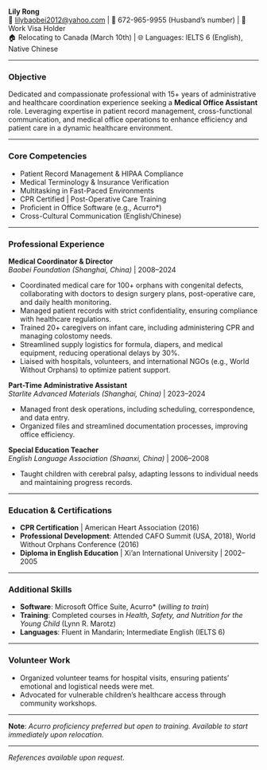 **Lily Rong**  
📧 <lilybaobei2012@yahoo.com> | 📱 672-965-9955 (Husband’s number) | 🛂 Work Visa Holder  
🏠 Relocating to Canada (March 10th) | 🌐 Languages: IELTS 6 (English), Native Chinese  

---

### **Objective**  
Dedicated and compassionate professional with 15+ years of administrative and healthcare coordination experience seeking a **Medical Office Assistant** role. Leveraging expertise in patient record management, cross-functional communication, and medical office operations to enhance efficiency and patient care in a dynamic healthcare environment.  

---

### **Core Competencies**  
- Patient Record Management & HIPAA Compliance  
- Medical Terminology & Insurance Verification  
- Multitasking in Fast-Paced Environments  
- CPR Certified | Post-Operative Care Training  
- Proficient in Office Software (e.g., Acurro*)  
- Cross-Cultural Communication (English/Chinese)  

---

### **Professional Experience**  

**Medical Coordinator & Director**  
*Baobei Foundation (Shanghai, China)* | 2008–2024  
- Coordinated medical care for 100+ orphans with congenital defects, collaborating with doctors to design surgery plans, post-operative care, and daily health monitoring.  
- Managed patient records with strict confidentiality, ensuring compliance with healthcare regulations.  
- Trained 20+ caregivers on infant care, including administering CPR and managing colostomy needs.  
- Streamlined supply logistics for formula, diapers, and medical equipment, reducing operational delays by 30%.  
- Liaised with hospitals, volunteers, and international NGOs (e.g., World Without Orphans) to optimize patient support.  

**Part-Time Administrative Assistant**  
*Starlite Advanced Materials (Shanghai, China)* | 2023–2024  
- Managed front desk operations, including scheduling, correspondence, and data entry.  
- Organized files and streamlined documentation processes, improving office efficiency.  

**Special Education Teacher**  
*English Language Association (Shaanxi, China)* | 2006–2008  
- Taught children with cerebral palsy, adapting lessons to individual needs and maintaining progress records.  

---

### **Education & Certifications**  
- **CPR Certification** | American Heart Association (2016)  
- **Professional Development**: Attended CAFO Summit (USA, 2018), World Without Orphans Conference (2016)  
- **Diploma in English Education** | Xi’an International University | 2002–2005  

---

### **Additional Skills**  
- **Software**: Microsoft Office Suite, Acurro* (*willing to train*)  
- **Training**: Completed courses in *Health, Safety, and Nutrition for the Young Child* (Lynn R. Marotz)  
- **Languages**: Fluent in Mandarin; Intermediate English (IELTS 6)  

---

### **Volunteer Work**  
- Organized volunteer teams for hospital visits, ensuring patients’ emotional and logistical needs were met.  
- Advocated for vulnerable children’s healthcare access through community workshops.  

---

**Note**: *Acurro proficiency preferred but open to training. Available to start immediately upon relocation.*  

---  
*References available upon request.*